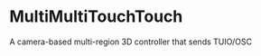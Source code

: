 MultiMultiTouchTouch
====================

A camera-based multi-region 3D controller that sends TUIO/OSC
